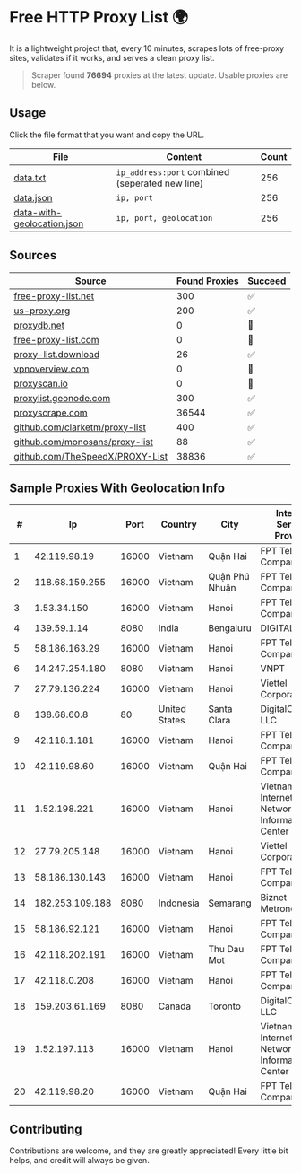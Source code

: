 
# Free HTTP Proxy List 🌍

It is a lightweight project that, every 10 minutes, scrapes lots of free-proxy sites, validates if it works, and serves a clean proxy list.


> Scraper found **76694** proxies at the latest update. Usable proxies are below.

## Usage

Click the file format that you want and copy the URL.


|File|Content|Count|
|----|-------|-----|
|[data.txt](https://raw.githubusercontent.com/themiralay/Proxy-List-World/master/data.txt)|`ip_address:port` combined (seperated new line)|256|
|[data.json](https://raw.githubusercontent.com/themiralay/Proxy-List-World/master/data.json)|`ip, port`|256|
|[data-with-geolocation.json](https://raw.githubusercontent.com/themiralay/Proxy-List-World/master/data-with-geolocation.json)|`ip, port, geolocation`|256|

## Sources

|Source|Found Proxies|Succeed|
|------|-------------|-------|
|[free-proxy-list.net](https://free-proxy-list.net)|300|✅|
|[us-proxy.org](https://www.us-proxy.org)|200|✅|
|[proxydb.net](http://proxydb.net)|0|🚫|
|[free-proxy-list.com](https://free-proxy-list.com/?page=&port=&type%5B%5D=http&type%5B%5D=https&up_time=0&search=Search)|0|🚫|
|[proxy-list.download](https://www.proxy-list.download/HTTP)|26|✅|
|[vpnoverview.com](https://vpnoverview.com/privacy/anonymous-browsing/free-proxy-servers)|0|🚫|
|[proxyscan.io](https://www.proxyscan.io)|0|🚫|
|[proxylist.geonode.com](https://proxylist.geonode.com/api/proxy-list?limit=300&page=1&sort_by=lastChecked&sort_type=desc&protocols=http,https)|300|✅|
|[proxyscrape.com](https://api.proxyscrape.com/v2/?request=displayproxies&protocol=http&timeout=10000&country=all&ssl=all&anonymity=all)|36544|✅|
|[github.com/clarketm/proxy-list](https://raw.githubusercontent.com/clarketm/proxy-list/master/proxy-list-raw.txt)|400|✅|
|[github.com/monosans/proxy-list](https://raw.githubusercontent.com/monosans/proxy-list/main/proxies/http.txt)|88|✅|
|[github.com/TheSpeedX/PROXY-List](https://raw.githubusercontent.com/TheSpeedX/PROXY-List/master/http.txt)|38836|✅|


## Sample Proxies With Geolocation Info

|#|Ip|Port|Country|City|Internet Service Provider|
|-|--|----|-------|----|-------------------------|
|1|42.119.98.19|16000|Vietnam|Quận Hai|FPT Telecom Company|
|2|118.68.159.255|16000|Vietnam|Quận Phú Nhuận|FPT Telecom Company|
|3|1.53.34.150|16000|Vietnam|Hanoi|FPT Telecom Company|
|4|139.59.1.14|8080|India|Bengaluru|DIGITALOCEAN|
|5|58.186.163.29|16000|Vietnam|Hanoi|FPT Telecom Company|
|6|14.247.254.180|8080|Vietnam|Hanoi|VNPT|
|7|27.79.136.224|16000|Vietnam|Hanoi|Viettel Corporation|
|8|138.68.60.8|80|United States|Santa Clara|DigitalOcean, LLC|
|9|42.118.1.181|16000|Vietnam|Hanoi|FPT Telecom Company|
|10|42.119.98.60|16000|Vietnam|Quận Hai|FPT Telecom Company|
|11|1.52.198.221|16000|Vietnam|Hanoi|Vietnam Internet Network Information Center|
|12|27.79.205.148|16000|Vietnam|Hanoi|Viettel Corporation|
|13|58.186.130.143|16000|Vietnam|Hanoi|FPT Telecom Company|
|14|182.253.109.188|8080|Indonesia|Semarang|Biznet Metronet|
|15|58.186.92.121|16000|Vietnam|Hanoi|FPT Telecom Company|
|16|42.118.202.191|16000|Vietnam|Thu Dau Mot|FPT Telecom Company|
|17|42.118.0.208|16000|Vietnam|Hanoi|FPT Telecom Company|
|18|159.203.61.169|8080|Canada|Toronto|DigitalOcean, LLC|
|19|1.52.197.113|16000|Vietnam|Hanoi|Vietnam Internet Network Information Center|
|20|42.119.98.20|16000|Vietnam|Quận Hai|FPT Telecom Company|



## Contributing

Contributions are welcome, and they are greatly appreciated! Every
little bit helps, and credit will always be given.

